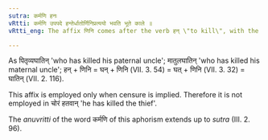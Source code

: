 ```yaml
---
sutra: कर्मणि हनः
vRtti: कर्मणि उपपदे हन्तेर्धातोर्णिनिप्रत्ययो भवति भूते काले ॥
vRtti_eng: The affix णिनि comes after the verb हन् \"to kill\", with the sense of past time, when the word in composition is in the accusative case.

---
```

As पितृव्यघातिन् 'who has killed his paternal uncle'; मातुलघातिन् 'who has killed his maternal uncle'; हन् + णिनि = घन् + णिनि (VII. 3. 54) = घत् + णिनि (VII. 3. 32) = घातिन् (VII. 2. 116).

This affix is employed only when censure is implied. Therefore it is not employed in चोरं हतवान् 'he has killed the thief'.

The _anuvritti_ of the word कर्मणि of this aphorism extends up to _sutra_ (III. 2. 96).